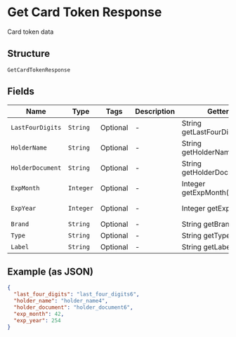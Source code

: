 
# Get Card Token Response

Card token data

## Structure

`GetCardTokenResponse`

## Fields

| Name | Type | Tags | Description | Getter | Setter |
|  --- | --- | --- | --- | --- | --- |
| `LastFourDigits` | `String` | Optional | - | String getLastFourDigits() | setLastFourDigits(String lastFourDigits) |
| `HolderName` | `String` | Optional | - | String getHolderName() | setHolderName(String holderName) |
| `HolderDocument` | `String` | Optional | - | String getHolderDocument() | setHolderDocument(String holderDocument) |
| `ExpMonth` | `Integer` | Optional | - | Integer getExpMonth() | setExpMonth(Integer expMonth) |
| `ExpYear` | `Integer` | Optional | - | Integer getExpYear() | setExpYear(Integer expYear) |
| `Brand` | `String` | Optional | - | String getBrand() | setBrand(String brand) |
| `Type` | `String` | Optional | - | String getType() | setType(String type) |
| `Label` | `String` | Optional | - | String getLabel() | setLabel(String label) |

## Example (as JSON)

```json
{
  "last_four_digits": "last_four_digits6",
  "holder_name": "holder_name4",
  "holder_document": "holder_document6",
  "exp_month": 42,
  "exp_year": 254
}
```


